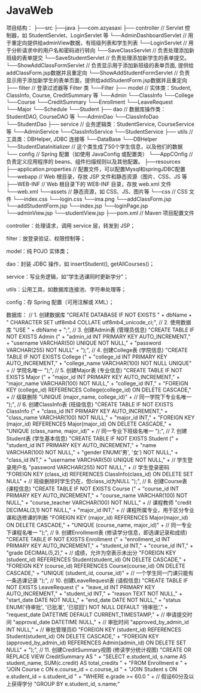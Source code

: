 # JavaWeb

项目结构：
├──src
    ├──java
        ├──com.azyasaxi
            ├── controller         // Servlet 控制器，如 StudentServlet、LoginServlet 等
                └──AdminDashboardServlet // 用于重定向提供给adminView数据，有班级列表和学生列表
                └──LoginServlet                 // 用于分析请求中的用户名和密码进行转向
                └──SaveClassServlet             // 负责处理添加新班级的表单提交
                └──SaveStudentServlet           // 负责处理添加新学生的表单提交。
                └──ShowAddClassFormServlet      // 负责显示用于添加新班级的表单页面, 提供给addClassForm.jsp数据并且重定向
                └──ShowAddStudentFormServlet    // 负责显示用于添加新学生的表单页面，提供给addStudentForm.jsp数据并且重定向
            ├── filter             // 登录过滤器等 Filter 类
                └──Filter
            ├── model              // 实体类：Student, ClassInfo, Course, CreditSummary 等
                └──Admin
                └──ClassInfo
                └──College
                └──Course
                └──CreditSummary
                └──Enrollment
                └──LeaveRequest
                └──Major
                └──Schedule
                └──Student
            ├── dao                // 数据库操作类：StudentDAO, CourseDAO 等
                └──AdminDao
                └──ClassInfoDao
                └──StudentDao
            ├── service            // 业务逻辑类：StudentService, CourseService 等
                └──AdminService
                └──ClassInfoService
                └──StudentService
            ├── utils              // 工具类：DBHelper, JDBC 连接等
                └──DataBase
                └──DBHelper
                └──StudentDataInitializer // 这个类生成了50个学生信息，以及他们的数据
            └── config             // Spring 配置（如使用 JavaConfig 或配置类）
                └──AppCOnfig       // 负责定义应用程序的 beans、组件扫描规则以及其他配置。
    ├──resources
        ├──application.properties  // 配置文件，可以配置Mysql和springJDBC配置
    └──webapp                      // Web 根目录，存放 JSP 文件和静态资源（图片、CSS、JS 等
        ├──WEB-INF                 // Web 根目录下的 WEB-INF 目录，存放 web.xml 文件
            └──web.xml
        └──assets                  // 静态资源，如 CSS、JS、图片等
            └──css                  // CSS 文件
                └──index.css
                └──login.css
            └──ima.png
        └──addClassForm.jsp
        └──addStudentForm.jsp
        └──index.jsp
        └──loginPage.jsp
        └──adminView.jsp
        └──studentView.jsp
├──pom.xml                         // Maven 项目配置文件

controller：处理请求，调用 service 层，转发到 JSP；

filter：放登录验证、权限控制等；

model：纯 POJO 实体类；

dao：封装 JDBC 操作，如 insertStudent(), getAllCourses()；

service：写业务逻辑，如“学生选课同时更新学分”；

utils：公用工具，如数据库连接池、字符串处理等；

config：存 Spring 配置（可用注解或 XML）；

数据库：
// 1. 创建数据库
"CREATE DATABASE IF NOT EXISTS " + dbName + " CHARACTER SET utf8mb4 COLLATE utf8mb4_unicode_ci;",
// 2. 使用数据库
"USE " + dbName + ";",
// 3. 创建Admin表 (管理员信息)
"CREATE TABLE IF NOT EXISTS Admin (" +
        "admin_id INT PRIMARY KEY AUTO_INCREMENT," +
        "username VARCHAR(50) UNIQUE NOT NULL," +
        "password VARCHAR(255) NOT NULL" +
        ");",
// 4. 创建College表 (学院信息)
"CREATE TABLE IF NOT EXISTS College (" +
        "college_id INT PRIMARY KEY AUTO_INCREMENT," +
        "college_name VARCHAR(100) NOT NULL UNIQUE" + // 学院名唯一
        ");",
// 5. 创建Major表 (专业信息)
"CREATE TABLE IF NOT EXISTS Major (" +
        "major_id INT PRIMARY KEY AUTO_INCREMENT," +
        "major_name VARCHAR(100) NOT NULL," +
        "college_id INT," +
        "FOREIGN KEY (college_id) REFERENCES College(college_id) ON DELETE CASCADE," + // 级联删除
        "UNIQUE (major_name, college_id)" + // 同一学院下专业名唯一
        ");",
// 6. 创建ClassInfo表 (班级信息)
"CREATE TABLE IF NOT EXISTS ClassInfo (" +
        "class_id INT PRIMARY KEY AUTO_INCREMENT," +
        "class_name VARCHAR(100) NOT NULL," +
        "major_id INT," +
        "FOREIGN KEY (major_id) REFERENCES Major(major_id) ON DELETE CASCADE," +
        "UNIQUE (class_name, major_id)" + // 同一专业下班级名唯一
        ");",
// 7. 创建Student表 (学生基本信息)
"CREATE TABLE IF NOT EXISTS Student (" +
        "student_id INT PRIMARY KEY AUTO_INCREMENT," +
        "name VARCHAR(100) NOT NULL," +
        "gender ENUM('男', '女') NOT NULL," +
        "class_id INT," +
        "username VARCHAR(50) UNIQUE NOT NULL," + // 学生登录用户名
        "password VARCHAR(255) NOT NULL," +      // 学生登录密码
        "FOREIGN KEY (class_id) REFERENCES ClassInfo(class_id) ON DELETE SET NULL" + // 班级删除时学生仍在，但class_id为NULL
        ");",
// 8. 创建Course表 (课程信息)
"CREATE TABLE IF NOT EXISTS Course (" +
        "course_id INT PRIMARY KEY AUTO_INCREMENT," +
        "course_name VARCHAR(100) NOT NULL," +
        "course_teacher VARCHAR(100) NOT NULL," + // 课程教师
        "credit DECIMAL(3,1) NOT NULL," +
        "major_id INT," + // 课程所属专业，用于区分专业课和选修课的判断
        "FOREIGN KEY (major_id) REFERENCES Major(major_id) ON DELETE CASCADE," +
        "UNIQUE (course_name, major_id)" + // 同一专业下课程名唯一
        ");",
// 9. 创建Enrollment表 (修读学分信息，即选课记录和成绩)
"CREATE TABLE IF NOT EXISTS Enrollment (" +
        "enrollment_id INT PRIMARY KEY AUTO_INCREMENT," +
        "student_id INT," +
        "course_id INT," +
        "grade DECIMAL(5,2)," + // 成绩，允许为空表示未出分
        "FOREIGN KEY (student_id) REFERENCES Student(student_id) ON DELETE CASCADE," +
        "FOREIGN KEY (course_id) REFERENCES Course(course_id) ON DELETE CASCADE," +
        "UNIQUE (student_id, course_id)" + // 一个学生同一门课只能有一条选课记录
        ");",
// 10. 创建LeaveRequest表 (请假信息)
"CREATE TABLE IF NOT EXISTS LeaveRequest (" +
        "leave_id INT PRIMARY KEY AUTO_INCREMENT," +
        "student_id INT," +
        "reason TEXT NOT NULL," +
        "start_date DATE NOT NULL," +
        "end_date DATE NOT NULL," +
        "status ENUM('待审批', '已批准', '已驳回') NOT NULL DEFAULT '待审批'," +
        "request_date DATETIME DEFAULT CURRENT_TIMESTAMP," + // 申请提交时间
        "approval_date DATETIME NULL," + // 审批时间
        "approved_by_admin_id INT NULL," + // 审批管理员ID
        "FOREIGN KEY (student_id) REFERENCES Student(student_id) ON DELETE CASCADE," +
        "FOREIGN KEY (approved_by_admin_id) REFERENCES Admin(admin_id) ON DELETE SET NULL" +
        ");",
// 11. 创建CreditSummary视图 (修读学分统计视图)
"CREATE OR REPLACE VIEW CreditSummary AS " +
        "SELECT e.student_id, s.name AS student_name, SUM(c.credit) AS total_credits " +
        "FROM Enrollment e " +
        "JOIN Course c ON e.course_id = c.course_id " +
        "JOIN Student s ON e.student_id = s.student_id " +
        "WHERE e.grade >= 60.0 " + // 假设60分及以上获得学分
        "GROUP BY e.student_id, s.name;"

